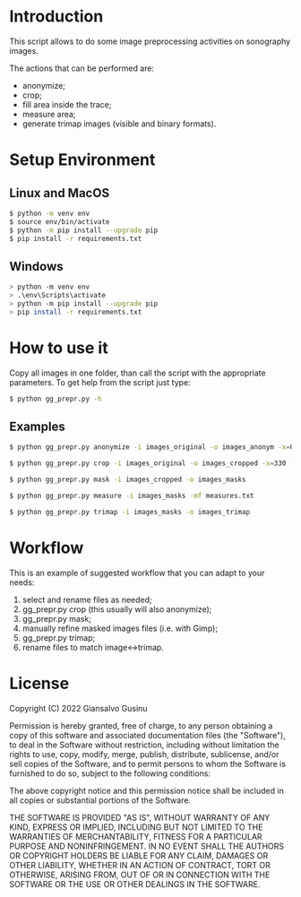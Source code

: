 # Introduction
This script allows to do some image preprocessing activities on sonography images.

The actions that can be performed are:
- anonymize;
- crop;
- fill area inside the trace;
- measure area;
- generate trimap images (visible and binary formats).

# Setup Environment

## Linux and MacOS
```sh
$ python -m venv env
$ source env/bin/activate
$ python -m pip install --upgrade pip
$ pip install -r requirements.txt
```

## Windows
```sh
> python -m venv env
> .\env\Scripts\activate
> python -m pip install --upgrade pip
> pip install -r requirements.txt
```

# How to use it
Copy all images in one folder, than call the script with the appropriate parameters. To get help from the script just type:
```sh
$ python gg_prepr.py -h
```

## Examples

```sh
$ python gg_prepr.py anonymize -i images_original -o images_anonym -x=0 -y=0 -w=640 -hi=100

$ python gg_prepr.py crop -i images_original -o images_cropped -x=330 -y=165 -w=300 -hi=300

$ python gg_prepr.py mask -i images_cropped -o images_masks

$ python gg_prepr.py measure -i images_masks -mf measures.txt

$ python gg_prepr.py trimap -i images_masks -o images_trimap
```

# Workflow
This is an example of suggested workflow that you can adapt to your needs:
1. select and rename files as needed;
2. gg_prepr.py crop (this usually will also anonymize);
3. gg_prepr.py mask;
4. manually refine masked images files (i.e. with Gimp);
5. gg_prepr.py trimap;
6. rename files to match image<->trimap.

# License

Copyright (C) 2022 Giansalvo Gusinu

Permission is hereby granted, free of charge, to any person obtaining a 
copy of this software and associated documentation files (the "Software"),
to deal in the Software without restriction, including without limitation
the rights to use, copy, modify, merge, publish, distribute, sublicense,
and/or sell copies of the Software, and to permit persons to whom the
Software is furnished to do so, subject to the following conditions:

The above copyright notice and this permission notice shall be included in
all copies or substantial portions of the Software.

THE SOFTWARE IS PROVIDED "AS IS", WITHOUT WARRANTY OF ANY KIND, EXPRESS OR
IMPLIED, INCLUDING BUT NOT LIMITED TO THE WARRANTIES OF MERCHANTABILITY,
FITNESS FOR A PARTICULAR PURPOSE AND NONINFRINGEMENT. IN NO EVENT SHALL
THE AUTHORS OR COPYRIGHT HOLDERS BE LIABLE FOR ANY CLAIM, DAMAGES OR OTHER
LIABILITY, WHETHER IN AN ACTION OF CONTRACT, TORT OR OTHERWISE, ARISING
FROM, OUT OF OR IN CONNECTION WITH THE SOFTWARE OR THE USE OR OTHER
DEALINGS IN THE SOFTWARE.
